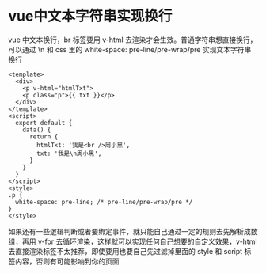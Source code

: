 # vue中文本字符串实现换行

vue 中文本换行，br 标签要用 v-html 去渲染才会生效。普通字符串想直接换行，可以通过 \n 和 css 里的 white-space: pre-line/pre-wrap/pre 实现文本字符串换行

```vue
<template>
  <div>
    <p v-html="htmlTxt">
    <p class="p">{{ txt }}</p>
  </div>
</template>
<script>
  export default {
    data() {
      return {
        htmlTxt: '我是<br />周小黑',
        txt: '我是\n周小黑',
      }
    }
  }
</script>
<style>
.p {
  white-space: pre-line; /* pre-line/pre-wrap/pre */
}
</style>
```

如果还有一些逻辑判断或者要绑定事件，就只能自己通过一定的规则去先解析成数组，再用 v-for 去循环渲染，这样就可以实现任何自己想要的自定义效果，v-html 去直接渲染标签不太推荐，即使要用也要自己先过滤掉里面的 style 和 script 标签内容，否则有可能影响到你的页面